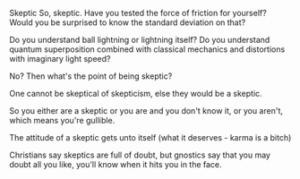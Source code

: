 Skeptic
So, skeptic. Have you tested the force of friction for yourself? Would you be surprised to know the standard deviation on that?

Do you understand ball lightning or lightning itself? Do you understand quantum superposition combined with classical mechanics and distortions with imaginary light speed?

No? Then what's the point of being skeptic?

One cannot be skeptical of skepticism, else they would be a skeptic.

So you either are a skeptic or you are and you don't know it, or you aren't, which means you're gullible.

The attitude of a skeptic gets unto itself (what it deserves - karma is a bitch)

Christians say skeptics are full of doubt, but gnostics say that you may doubt all you like, you'll know when it hits you in the face.